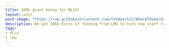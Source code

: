 ```yaml
---
title: 106k grant money for MLCU!
layout: post
post-image: "https://raw.githubusercontent.com/thedevslot/WhatATheme/master/assets/images/SamplePost.png?token=AHMQUEPC4IFADOF5VG4QVN26Z64GG"
description: We got 106k Euros of funding from LMU to hire new staff for our Machine Learning Consulting Unit!
tags:
- mlcu
- lmu
---
```

